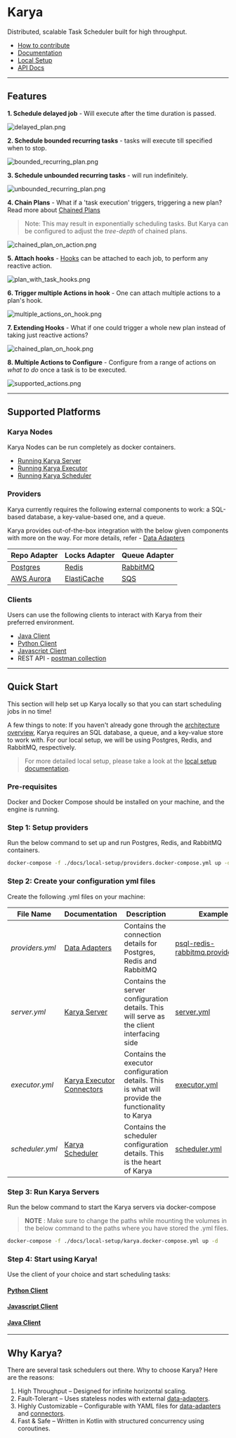 # Karya

Distributed, scalable Task Scheduler built for high throughput.

- [How to contribute](.github/CONTRIBUTING.md)
- [Documentation](./docs/documentation/)
- [Local Setup](./docs/documentation/LOCAL_SETUP.md)
- [API Docs](https://saumya-bhatt.github.io/karya/)

---

## Features

**1. Schedule delayed job** - Will execute after the time duration is passed.

![delayed_plan.png](./docs/media/illustrations/delayed_plan.png)

**2. Schedule bounded recurring tasks** - tasks will execute till specified when to stop.

![bounded_recurring_plan.png](./docs/media/illustrations/bounded_recurring_plan.png)

**3. Schedule unbounded recurring tasks** - will run indefinitely.

![unbounded_recurring_plan.png](./docs/media/illustrations/unbounded_recurring_plan.png)

**4. Chain Plans** - What if a 'task execution' triggers, triggering a new plan? Read more about [Chained Plans](./docs/documentation/CONNECTORS.md/#chained-plans)

> Note: This may result in exponentially scheduling tasks. But Karya can be configured to adjust the _tree-depth_ of chained plans. 

![chained_plan_on_action.png](./docs/media/illustrations/chained_plans_on_action.png)

**5. Attach hooks** - [Hooks](./docs/documentation/HOOKS.md) can be attached to each job, to perform any reactive action.

![plan_with_task_hooks.png](./docs/media/illustrations/plan_with_task_hooks.png)

**6. Trigger multiple Actions in hook** - One can attach multiple actions to a plan's hook.

![multiple_actions_on_hook.png](./docs/media/illustrations/multiple_actions_on_hook.png)

**7. Extending Hooks** - What if one could trigger a whole new plan instead of taking just reactive actions?

![chained_plan_on_hook.png](./docs/media/illustrations/chained_plan_on_hook.png)

**8. Multiple Actions to Configure** - Configure from a range of actions on _what to do_ once a task is to be executed.

![supported_actions.png](./docs/media/illustrations/supported_actions.png)

---

## Supported Platforms

### Karya Nodes

Karya Nodes can be run completely as docker containers.

- [Running Karya Server](./docs/documentation/LOCAL_SETUP.md#running-karya-server)
- [Running Karya Executor](./docs/documentation/LOCAL_SETUP.md#running-karya-executor)
- [Running Karya Scheduler](./docs/documentation/LOCAL_SETUP.md#running-karya-scheduler)

### Providers

Karya currently requires the following external components to work: a SQL-based database, a key-value-based one, and a queue.

Karya provides out-of-the-box integration with the below given components with more on the way. For more details, refer - [Data Adapters](./docs/documentation/DATA_ADAPTERS.md)

| Repo Adapter                                     | Locks Adapter                                            | Queue Adapter                         |
|--------------------------------------------------|----------------------------------------------------------|---------------------------------------|
| [Postgres](https://www.postgresql.org/)          | [Redis](https://redis.io/)                               | [RabbitMQ](https://www.rabbitmq.com/) |
| [AWS Aurora](https://aws.amazon.com/rds/aurora/) | [ElastiCache](https://aws.amazon.com/elasticache/redis/) | [SQS](https://aws.amazon.com/sqs/)    |

### Clients

Users can use the following clients to interact with Karya from their preferred environment.

- [Java Client](./docs/documentation/CLIENT.md)
- [Python Client](https://github.com/Saumya-Bhatt/karya-python-client)
- [Javascript Client](https://github.com/Saumya-Bhatt/karya-javascript-client)
- REST API - [postman collection](./docs/media/Karya.postman_collection.json)
---

## Quick Start

This section will help set up Karya locally so that you can start scheduling jobs in no time!

A few things to note: If you haven't already gone through the [architecture overview](./docs/documentation/ARCHITECTURE.md), Karya requires an SQL database, a queue, and a key-value store to work with. For our local setup, we will be using Postgres, Redis, and RabbitMQ, respectively.

> For more detailed local setup, please take a look at the [local setup documentation](./docs/documentation/LOCAL_SETUP.md).

### Pre-requisites

Docker and Docker Compose should be installed on your machine, and the engine is running.

### Step 1: Setup providers

Run the below command to set up and run Postgres, Redis, and RabbitMQ containers.

```bash
docker-compose -f ./docs/local-setup/providers.docker-compose.yml up -d
``` 

### Step 2: Create your configuration yml files

Create the following .yml files on your machine:

| File Name       | Documentation                                                                                                  | Description                                                                                       | Example                                                               |
|-----------------|----------------------------------------------------------------------------------------------------------------|---------------------------------------------------------------------------------------------------|-----------------------------------------------------------------------|
| _providers.yml_ | [Data Adapters](./docs/documentation/DATA_ADAPTERS.md)                                                         | Contains the connection details for Postgres, Redis and RabbitMQ                                  | [psql-redis-rabbitmq.providers.yml](./configs/providers/psql-redis-rabbitmq.providers.yml) |
| _server.yml_    | [Karya Server](./docs/documentation/COMPONENTS.md#Server)                                                      | Contains the server configuration details. This will serve as the client interfacing side         | [server.yml](./configs/server.yml)                                  |
| _executor.yml_  | [Karya Executor](./docs/documentation/COMPONENTS.md#Executor) [Connectors](./docs/documentation/CONNECTORS.md) | Contains the executor configuration details. This is what will provide the functionality to Karya | [executor.yml](./configs/executor.yml)                                |
| _scheduler.yml_ | [Karya Scheduler](./docs/documentation/COMPONENTS.md#Scheduler)                                                | Contains the scheduler configuration details. This is the heart of Karya                           | [scheduler.yml](./configs/scheduler.yml)                               |

### Step 3: Run Karya Servers

Run the below command to start the Karya servers via docker-compose

> __NOTE__ : Make sure to change the paths while mounting the volumes in the below command to the paths where you have stored the .yml files.

```bash
docker-compose -f ./docs/local-setup/karya.docker-compose.yml up -d
```

### Step 4: Start using Karya!

Use the client of your choice and start scheduling tasks:

#### [Python Client](https://github.com/Saumya-Bhatt/karya-python-client)
#### [Javascript Client](https://github.com/Saumya-Bhatt/karya-javascript-client)
#### [Java Client](./docs/documentation/CLIENT.md)

---

## Why Karya?

There are several task schedulers out there. Why to choose Karya? Here are the reasons:

1. High Throughput – Designed for infinite horizontal scaling.
2. Fault-Tolerant – Uses stateless nodes with external [data-adapters](./docs/documentation/DATA_ADAPTERS.md).
3. Highly Customizable – Configurable with YAML files for [data-adapters](./docs/documentation/DATA_ADAPTERS.md) and [connectors](./docs/documentation/CONNECTORS.md).
4. Fast & Safe – Written in Kotlin with structured concurrency using coroutines.
